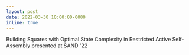 ```yaml
---
layout: post
date: 2022-03-30 10:00:00-0000
inline: true
---
```


Building Squares with Optimal State Complexity in Restricted Active Self-Assembly presented at SAND '22
